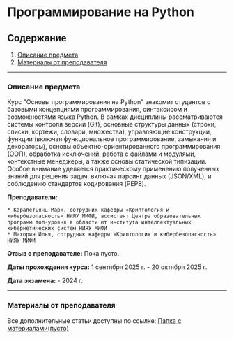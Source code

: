 # Программирование на Python

## Содержание
1. [Описание предмета](#описание-предмета)
2. [Материалы от преподавателя](#материалы-от-преподавателя)

---

### Описание предмета

Курс "Основы программирования на Python" знакомит студентов с базовыми концепциями программирования, синтаксисом и возможностями языка Python. В рамках дисциплины рассматриваются системы контроля версий (Git), основные структуры данных (строки, списки, кортежи, словари, множества), управляющие конструкции, функции (включая функциональное программирование, замыкания и декораторы), основы объектно-ориентированного программирования (ООП), обработка исключений, работа с файлами и модулями, контекстные менеджеры, а также основы статической типизации. Особое внимание уделяется практическому применению полученных знаний для решения задач, включая парсинг данных (JSON/XML), и соблюдению стандартов кодирования (PEP8).

**Преподаватели:**

    * Карапетьянц Марк, сотрудник кафедры «Криптология и кибербезопасность» НИЯУ МИФИ, ассистент Центра образовательных программ топ-уровня в области ит института интеллектуальных кибернетических систем НИЯУ МИФИ
    * Махорин Илья, сотрудник кафедры «Криптология и кибербезопасность» НИЯУ МИФИ

**Отзыв о преподавателе:** Пока пусто.

**Даты прохождения курса:** 1 сентября 2025 г. - 20 октября 2025 г.

**Дата экзамена:** - 2024 г.

---

### Материалы от преподавателя

Все дополнительные статьи доступны по ссылке:
[Папка с материалами(пусто)](https://drive.google.com/drive/folders/example12345)